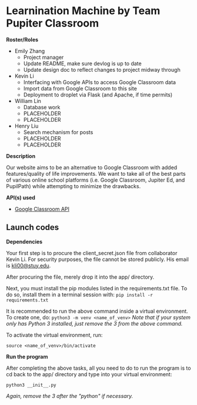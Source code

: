 # Learnination Machine by Team Pupiter Classroom

**Roster/Roles**
- Emily Zhang
  - Project manager
  - Update README, make sure devlog is up to date
  - Update design doc to reflect changes to project midway through
 - Kevin Li
   - Interfacing with Google APIs to access Google Classroom data
   - Import data from Google Classroom to this site
   - Deployment to droplet via Flask (and Apache, if time permits)
 - William Lin
   - Database work
   - PLACEHOLDER
   - PLACEHOLDER
 - Henry Liu
   - Search mechanism for posts
   - PLACEHOLDER
   - PLACEHOLDER
   
**Description**

Our website aims to be an alternative to Google Classroom with added features/quality of life improvements. We want to take all of the best parts of various online school platforms (i.e. Google Classroom, Jupiter Ed, and PupilPath) while attempting to minimize the drawbacks. 

**API(s) used**
- [Google Classroom API](https://developers.google.com/classroom/reference/rest)

## Launch codes 
**Dependencies**

Your first step is to procure the client_secret.json file from collaborator Kevin Li. For security purposes, the file cannot be stored publicly. His email is kli00@stuy.edu.

After procuring the file, merely drop it into the app/ directory.

Next, you must install the pip modules listed in the requirements.txt file. To do so, install them in a terminal session with:
```pip install -r requirements.txt```

It is recommended to run the above command inside a virtual environment. To create one, do:
```python3 -m venv <name_of_venv>```
*Note that if your system only has Python 3 installed, just remove the 3 from the above command.*

To activate the virtual environment, run:
```
source <name_of_venv>/bin/activate
```

**Run the program**

After completing the above tasks, all you need to do to run the program is to cd back to the app/ directory and type into your virtual environment:
```
python3 __init__.py
```
*Again, remove the 3 after the "python" if necessary.*
